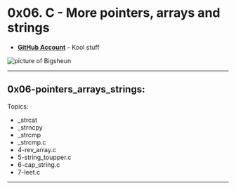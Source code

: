 # 0x06. C - More pointers, arrays and strings

- __[GitHub Account](github.com/Bigsheun)__ - Kool stuff


 ![picture of Bigsheun](https://avatars.githubusercontent.com/u/88635898?s=120&v=4 "Bigsheun")
___
## 0x06-pointers_arrays_strings: 

Topics:
 - _strcat
 - _strncpy
 - _strcmp
 - _strcmp.c
 - 4-rev_array.c
 - 5-string_toupper.c
 - 6-cap_string.c
 - 7-leet.c

___


